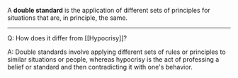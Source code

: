 A **double standard** is the application of different sets of principles for situations that are, in principle, the same.

---

Q: How does it differ from [[Hypocrisy]]?

A: Double standards involve applying different sets of rules or principles to similar situations or people, whereas hypocrisy is the act of professing a belief or standard and then contradicting it with one's behavior.